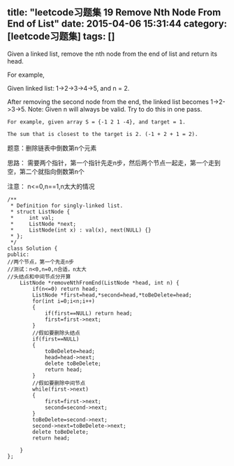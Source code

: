 title: "leetcode习题集 19 Remove Nth Node From End of List"
date: 2015-04-06 15:31:44
category: [leetcode习题集]
tags: []
---

Given a linked list, remove the nth node from the end of list and return its head.

For example,

   Given linked list: 1->2->3->4->5, and n = 2.

   After removing the second node from the end, the linked list becomes 1->2->3->5.
Note:
Given n will always be valid.
Try to do this in one pass.

    For example, given array S = {-1 2 1 -4}, and target = 1.

    The sum that is closest to the target is 2. (-1 + 2 + 1 = 2).


题意：删除链表中倒数第n个元素

思路：
需要两个指针，第一个指针先走n步，然后两个节点一起走，第一个走到空，第二个就指向倒数第n个

注意：
n<=0,n==1,n太大的情况

```
/**
 * Definition for singly-linked list.
 * struct ListNode {
 *     int val;
 *     ListNode *next;
 *     ListNode(int x) : val(x), next(NULL) {}
 * };
 */
class Solution {
public:
//两个节点，第一个先走n步
//测试：n<0,n=0,n合适，n太大
//头结点和中间节点分开算
    ListNode *removeNthFromEnd(ListNode *head, int n) {
        if(n<=0) return head;
        ListNode *first=head,*second=head,*toBeDelete=head;
        for(int i=0;i<n;i++)
        {
            if(first==NULL) return head;
            first=first->next;
        }
        //假如要删除头结点
        if(first==NULL)
        {
            toBeDelete=head;
            head=head->next;
            delete toBeDelete;
            return head;
        }
        //假如要删除中间节点
        while(first->next)
        {
            first=first->next;
            second=second->next;
        }
        toBeDelete=second->next;
        second->next=toBeDelete->next;
        delete toBeDelete;
        return head;
        
    }
};
```